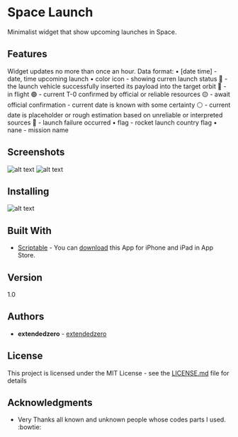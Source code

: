 # Space Launch

Minimalist widget that show upcoming launches in Space.

## Features
Widget updates no more than once an hour.
Data format:
• [date time] - date, time upcoming launch
• color icon - showing curren launch status
   🚀 - the launch vehicle successfully inserted its payload into the target orbit
   🔵 - in flight
   🟢 - current T-0 confirmed by official or reliable resources
   🟡 - await official confirmation - current date is known with some certainty
   ⚪️ - current date is placeholder or rough estimation based on unreliable or interpreted sources
   🔴 - launch failure occurred
• flag - rocket launch country flag
• nane - mission name

## Screenshots
![alt text](https://github.com/extendedzero/Scriptable-IOS-Widget/blob/e9bc6190b30e323d99ba82881a269d15ec4527a2/Losses_of_russia/preview_1.png)
![alt text](https://github.com/extendedzero/Scriptable-IOS-Widget/blob/e9bc6190b30e323d99ba82881a269d15ec4527a2/Losses_of_russia/preview_2.png)

## Installing
![alt text](https://github.com/extendedzero/Scriptable-IOS-Widget/blob/ca69de9a031412e36289a3cb3733f89512a87c2b/Losses_of_russia/preview_0.png)

## Built With
* [Scriptabl‪e‬](https://apps.apple.com/ru/app/scriptable/id1405459188) - You can [download](https://apps.apple.com/ru/app/scriptable/id1405459188) this App for iPhone and iPad in App Store. 

## Version
1.0

## Authors
* **extendedzero** - [extendedzero](https://github.com/extendedzero)

## License
This project is licensed under the MIT License - see the [LICENSE.md](LICENSE.md) file for details

## Acknowledgments
* Very Thanks all known and unknown people whose codes parts I used. :bowtie: 
